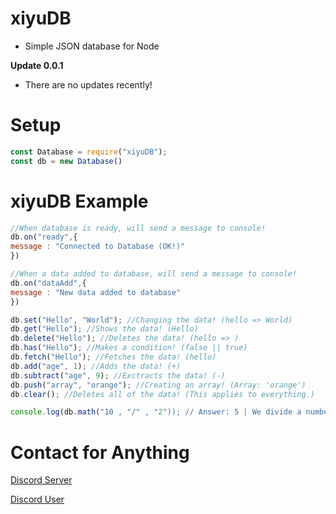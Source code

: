 # xiyuDB
- Simple JSON database for Node

**Update 0.0.1**

- There are no updates recently!

# Setup

```js
const Database = require("xiyuDB");
const db = new Database()
```

# xiyuDB Example

```js
//When database is ready, will send a message to console!
db.on("ready",{ 
message : "Connected to Database (OK!)"
})

//When a data added to database, will send a message to console!
db.on("dataAdd",{
message : "New data added to database"
})

db.set("Hello", "World"); //Changing the data! (hello => World)
db.get("Hello"); //Shows the data! (Hello)
db.delete("Hello"); //Deletes the data! (hello => )
db.has("Hello"); //Makes a condition! (false || true)
db.fetch("Hello"); //Fetches the data! (hello)
db.add("age", 1); //Adds the data! (+)
db.subtract("age", 9); //Exctracts the data! (-)
db.push("array", "orange"); //Creating an array! (Array: 'orange')
db.clear(); //Deletes all of the data! (This applies to everything.)

console.log(db.math("10 , "/" , "2")); // Answer: 5 | We divide a number by a number.
```

# Contact for Anything
[Discord Server](https://discord.gg/Ysj2XRAmGm) 

[Discord User](https://discord.com/users/846046679328227358)
